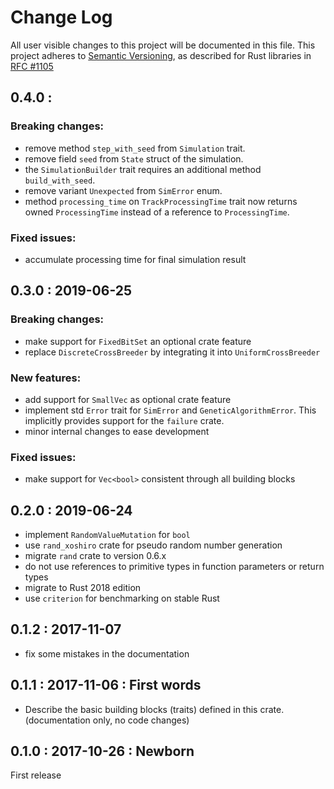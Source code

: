 # Change Log

All user visible changes to this project will be documented in this file.
This project adheres to [Semantic Versioning](http://semver.org/), as described
for Rust libraries in [RFC #1105](https://github.com/rust-lang/rfcs/blob/master/text/1105-api-evolution.md)

## 0.4.0 : <unreleased>

### Breaking changes: 

* remove method `step_with_seed` from `Simulation` trait.
* remove field `seed` from `State` struct of the simulation.
* the `SimulationBuilder` trait requires an additional method `build_with_seed`.
* remove variant `Unexpected` from `SimError` enum.
* method `processing_time` on `TrackProcessingTime` trait now returns owned 
  `ProcessingTime` instead of a reference to `ProcessingTime`. 

### Fixed issues:

* accumulate processing time for final simulation result

## 0.3.0 : 2019-06-25

### Breaking changes:

* make support for `FixedBitSet` an optional crate feature
* replace `DiscreteCrossBreeder` by integrating it into `UniformCrossBreeder`

### New features:

* add support for `SmallVec` as optional crate feature
* implement std `Error` trait for `SimError` and `GeneticAlgorithmError`.
  This implicitly provides support for the `failure` crate.
* minor internal changes to ease development

### Fixed issues: 

* make support for `Vec<bool>` consistent through all building blocks

## 0.2.0 : 2019-06-24

* implement `RandomValueMutation` for `bool`
* use `rand_xoshiro` crate for pseudo random number generation
* migrate `rand` crate to version 0.6.x
* do not use references to primitive types in function parameters or return types 
* migrate to Rust 2018 edition
* use `criterion` for benchmarking on stable Rust

## 0.1.2 : 2017-11-07

* fix some mistakes in the documentation

## 0.1.1 : 2017-11-06 : First words

* Describe the basic building blocks (traits) defined in this crate.<br/>
  (documentation only, no code changes)

## 0.1.0 : 2017-10-26 : Newborn
First release
